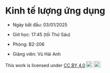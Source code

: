 
# Kinh tế lượng ứng dụng


- Ngày bắt đầu: 03/01/2025

- Giờ học: 17:45 (tối Thứ Sáu)

- Phòng: B2-206

- Giảng viên: Vũ Hải Anh

 <p xmlns:cc="http://creativecommons.org/ns#" >This work is licensed under <a href="https://creativecommons.org/licenses/by/4.0/?ref=chooser-v1" target="_blank" rel="license noopener noreferrer" style="display:inline-block;">CC BY 4.0<img style="height:22px!important;margin-left:3px;vertical-align:text-bottom;" src="https://mirrors.creativecommons.org/presskit/icons/cc.svg?ref=chooser-v1" alt=""><img style="height:22px!important;margin-left:3px;vertical-align:text-bottom;" src="https://mirrors.creativecommons.org/presskit/icons/by.svg?ref=chooser-v1" alt=""></a></p>
